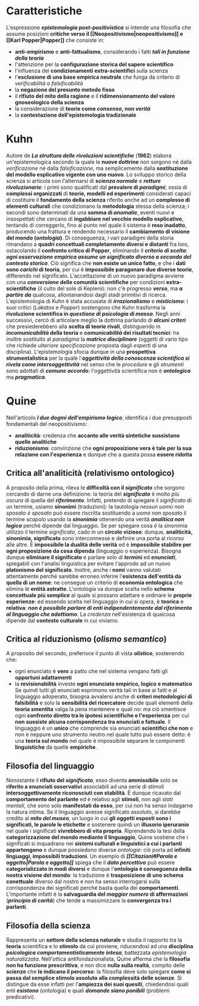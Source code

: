 # Caratteristiche
L'espressione ***epistemologia post-positivistica*** si intende una filosofia che assume posizioni **critiche verso il [[Neopositivismo|neopositivismo]] e [[Karl Popper|Popper]]** che consiste in:
- **anti-empirismo** e **anti-fattualismo**, considerando i fatti ***tali in funzione della teoria***
- l'attenzione per la **configurazione storica del sapere scientifico**
- l'influenza dei **condizionamenti extra-scientifici** sulla scienza
- l'**esclusione di una base empirica neutrale** che funga da criterio di *verificabilità* o *falsificabilità*
- la **negazione del presunto metodo fisso**
- il **rifiuto del mito della ragione** e il **ridimensionamento del valore gnoseologico della scienza**
- la considerazione di **teorie come *consenso*, non *verità***
- la **contestazione dell'epistemologia tradizionale**
# Kuhn
Autore de ***La struttura delle rivoluzioni scientifiche*** (**1962**) elabora un'epistemologica secondo la quale le **nuove dottrine** non sorgono né dalla *verificazione* né dalla *falsificazione*, ma semplicemente dalla **sostituzione del modello esplicativo vigente con uno nuovo**. Lo sviluppo storico della scienza si articola con l'alternarsi di ***scienza normale*** e ***rotture rivoluzionarie***: i primi sono qualificati dal **prevalere di *paradigmi***, ossia di **complessi organizzati** di **teorie, modelli ed esperimenti** considerati capaci di costituire il **fondamento della scienza** riferito anche ad un **complesso di elementi culturali** che condizionano la **metodologia** stessa della scienza; i secondi sono determinati da una **somma di *anomalie***, eventi nuovi e insospettati che cercano di **ingabbiare nel vecchio modello esplicativo**, tentando di correggerlo, fino al punto nel quale il sistema è **reso inadatto**, producendo una frattura e rendendo necessario il **cambiamento di visione del mondo (*ontologia*)**.
Di conseguenza, i vari paradigmi della storia rimandano a **quadri concettuali completamente diversi e distanti** fra loro, ostacolando il **confronto critico di Popper**, eliminando il ***criterio di scelta***: ***ogni osservazione empirica assume un significato diverso a seconda del contesto storico***. Ciò significa che **non esiste un unico fatto**, e che i **dati sono *carichi* di teoria**, per cui è **impossibile paragonare due diverse teorie**, differendo nel significato. L'accettazione di un nuovo paradigma avviene con una ***conversione* delle comunità scientifiche** per condizioni **extra-scientifiche** (il culto del sole di Keplero): non c'è progresso ***verso***, ma ***a partire da*** qualcosa, allontanandosi dagli stadi primitivi di ricerca.
L'epistemologia di Kuhn è stata accusata di ***irrazionalismo*** e ***misticismo***: i suoi critici (*Lakatos* e *Popper*) sostengono che Kuhn trasforma la **rivoluzione scientifica in *questione di psicologia di massa***. Negli anni successivi, cercò di articolare meglio la dottrina parlando di ***alcuni criteri*** che presiederebbero alla **scelta di teorie rivali**, distinguendo in ***incomunicabilità* della teoria** e ***comunicabilità* dei risultati tecnici**: ha inoltre sostituito al *paradigma* la ***matrice disciplinare*** (oggetti di vario tipo che richiede *ulteriore specificazione* proposta dagli *esperti* di una disciplina). L'epistemologia sfocia dunque in una **prospettiva strumentalistica** per la quale l'***oggettività della conoscenza scientifica si rivela come intersoggettività*** nel senso che le *procedure* e gli *strumenti* sono adottati di ***comune accordo***: l'oggettività scientifica non è ***ontologica*** ma ***pragmatica***.
# Quine
Nell'articolo ***I due dogmi dell'empirismo logico***, identifica i due presupposti fondamentali del neopositivismo:
- **analiticità**: credenza che **accanto alle verità sintetiche sussistano quelle analitiche**
- **riduzionismo**: convinzione che **ogni proposizione vera è tale per la sua relazione con l'esperienza** e dunque che a questa possa **essere ridotta**
## Critica all'analiticità (relativismo ontologico)
A proposito della prima, rileva le **difficoltà con il *significato*** che sorgono cercando di darne una definizione: la teoria del ***significato*** è molto più *oscura* di quella del ***riferimento***. Infatti, pretendo di spiegare il *significato* di un termine, usiamo **sinonimi** (traduzioni): la tautologia *nessun uomo non sposato è sposato* può essere riscritta sostituendo a *uomo non sposato* il termine *scapolo* usando la ***sinonimia*** ottenendo una verità ***analitica non logica*** perché dipende dal linguaggio. Se per spiegare cosa *è* la sinonimia utilizzo il termine *significato*, cado in un **circolo vizioso**: dunque, **analiticità, sinonimia, significato** sono interconnesse e definire una porta al ricorso alle altre. È **impossibile la dualità delle verità** ed è **impossibile stabilire per ogni proposizione da cosa dipenda** (linguaggio o esperienza).
Bisogna dunque **eliminare il significato** e parlare solo di ***termini*** ed ***enunciati***, spiegabili con l'analisi linguistica per evitare l'approdo ad un nuovo **platonismo del significato**. Inoltre, anche i **nomi** vanno valutati attentamente perché sarebbe erroneo inferire l'**esistenza dell'entità da quella di un nome**: ne consegue un criterio di **economia ontologica** che elimina le **entità astratte**. L'ontologia va dunque scelta nello **schema concettuale più semplice** al quale si possano adattare e ordinare le **proprie esperienze**: ed essendo scelta nel linguaggio in cui si opera, è **teorica** e **relativa**: ***non è possibile parlare di enti indipendentemente dal riferimento al linguaggio che adottiamo***. La *credenza* nell'esistenza di qualcosa dipende dal **contesto culturale** in cui viviamo.
## Critica al riduzionismo (*olismo semantico*)
A proposito del secondo, preferisce il punto di vista ***olistico***, sostenendo che:
- ogni enunciato è **vero** a patto che nel sistema vengano fatti gli **opportuni adattamenti**
- la **revisionabilità** investe **ogni enunciato empirico, logico e matematico**
Se quindi tutti gli enunciati esprimono verità tali in base ai fatti e al linguaggio adoperato, bisogna avvalersi anche di **criteri *metodologici* di falsibilità** e solo la **sensibilità del ricercatore** decide quali elementi della **teoria smentita** valga la pena mantenere e quali no: ma ciò smentisce ogni **confronto diretto tra le ipotesi scientifiche e l'esperienza** per cui **non sussiste alcuna corrispondenza tra enunciati e fattuale**. Il linguaggio è un **unico** che comprende sia enunciati **scientifici che non** e non è neppure uno strumento neutro nel quale tutto può essere detto: è una **teoria sul mondo** nel quale è impossibile separare le componenti **linguistiche** da quelle **empiriche**.
## Filosofia del linguaggio
Nonostante il **rifiuto del *significato***, esso diventa **ammissibile** solo se **riferito a enunciati osservativi** associabili ad una serie di stimoli **intersoggettivamente riconosciuti con stabilità**. È dunque ricavato dal **comportamento del parlante** ed è relativo agli **stimoli**, non agli *stati mentali*, che sono solo **manifestati da esso**, per cui non ha senso indagarne la natura intima. Se il linguaggio avesse significato assoluto, si darebbe credito al ***mito del museo***, un luogo in cui **gli oggetti esposti sono i significati, le parole le etichette** e sostenere quindi un **illusorio iperuranio** nel quale i significati **vivrebbero di vita propria**. Riprendendo la tesi della **categorizzazione del mondo mediante il linguaggio**, Quine sostiene che i significati si inquadrano nei **sistemi culturali e linguistici a cui i parlanti appartengono** e dunque possiedono diverse *ontologie*: ciò porta ad **infiniti linguaggi, impossibili traduzioni**. Un esempio di ***[[Citazioni#Parola e oggetto|Parola e oggetto]]*** spiega che il ***dato percettivo*** può essere **categorializzato in modi diversi** e dunque l'**ontologia è conseguenza della nostra visione del mondo**: la traduzione è **trasposizione di uno schema conettuale** diverso dal nostro e non ha senso interrogarsi sulla corrispondenza dei significati perché basta quella dei **comportamenti**. L'importante infatti è la **salvaguardia del *maggior numero* di affermazioni** (***principio di carità***) che tende a massimizzare la **convergenza tra i parlanti**.
## Filosofia della scienza
Rappresenta un **settore della scienza naturale** e studia il rapporto tra la **teoria** scientifica e lo **stimolo** da cui proviene, riducendosi ad una **disciplina *psicologica comportamentisticamente intesa***, battezzata *epistemologia naturalizzata*. Nell'ottica antifondazionalista, Quine afferma che la **filosofia non ha funzione prescrittiva**, e non dice **nulla sulla realtà**, compito delle **scienze** che **le indicano il percorso**: la filosofia deve solo spiegare **come si passa dal semplice stimolo assoluto alla complessità delle scienze**. Si distingue da esse infatti per l'**ampiezza dei suoi quesiti**, chiedendosi quali enti ***esistono*** (ontologia) e quali ***domande siano ponibili*** (problemi predicativi).
